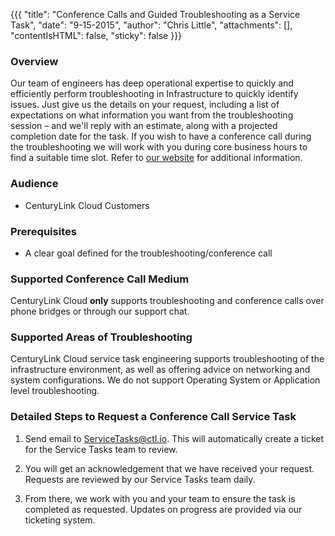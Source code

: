{{{
  "title": "Conference Calls and Guided Troubleshooting as a Service Task",
  "date": "9-15-2015",
  "author": "Chris Little",
  "attachments": [],
  "contentIsHTML": false,
  "sticky": false
}}}

### Overview
Our team of engineers has deep operational expertise to quickly and efficiently perform troubleshooting in Infrastructure to quickly identify issues. Just give us the details on your request, including a list of expectations on what information you want from the troubleshooting session – and we'll reply with an estimate, along with a projected completion date for the task.  If you wish to have a conference call during the troubleshooting we will work with you during core business hours to find a suitable time slot. Refer to [our website](//www.ctl.io/service-tasks/#conference-calls) for additional information.

### Audience
* CenturyLink Cloud Customers

### Prerequisites
* A clear goal defined for the troubleshooting/conference call

### Supported Conference Call Medium
CenturyLink Cloud **only** supports troubleshooting and conference calls over phone bridges or through our support chat.

### Supported Areas of Troubleshooting
CenturyLink Cloud service task engineering supports troubleshooting of the infrastructure environment, as well as offering advice on networking and system configurations.  We do not support Operating System or Application level troubleshooting.

### Detailed Steps to Request a Conference Call Service Task
1. Send email to ServiceTasks@ctl.io. This will automatically create a ticket for the Service Tasks team to review.

2. You will get an acknowledgement that we have received your request. Requests are reviewed by our Service Tasks team daily.

3. From there, we work with you and your team to ensure the task is completed as requested. Updates on progress are provided via our ticketing system.
